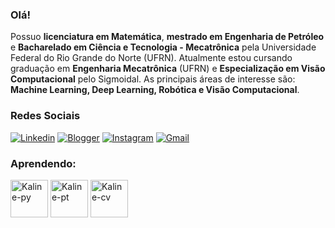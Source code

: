 ### Olá!
Possuo **licenciatura em Matemática**, **mestrado em Engenharia de Petróleo** e **Bacharelado em Ciência e Tecnologia - Mecatrônica** pela Universidade Federal do Rio Grande do Norte (UFRN). Atualmente estou cursando graduação em **Engenharia Mecatrônica** (UFRN) e **Especialização em Visão Computacional** pelo Sigmoidal. As principais áreas de interesse são: 
**Machine Learning, Deep Learning, Robótica e Visão Computacional**. 

### Redes Sociais
[![Linkedin](https://img.shields.io/badge/LinkedIn-0077B5?style=for-the-badge&logo=linkedin&logoColor=white)](https://www.linkedin.com/in/kaline-souza/)
[![Blogger](https://img.shields.io/badge/Blogger-FF5722?style=for-the-badge&logo=blogger&logoColor=white)](https://professorakalinesouza.blogspot.com/)
[![Instagram](https://img.shields.io/badge/Instagram-E4405F?style=for-the-badge&logo=instagram&logoColor=white)](https://www.instagram.com/kalinesouza___/?igsh=eW14N3U4aW5xb3k0&utm_source=qr)
[![Gmail](https://img.shields.io/badge/Gmail-D14836?style=for-the-badge&logo=gmail&logoColor=white)](kaline.souza.079@ufrn.edu.br)

### Aprendendo:

<div>
<img align="center" alt="Kaline-py" height="60" width="60" src="https://cdn.jsdelivr.net/gh/devicons/devicon@latest/icons/python/python-original-wordmark.svg"/> 
<img align="center" alt="Kaline-pt" height="60" width="60" src="https://cdn.jsdelivr.net/gh/devicons/devicon@latest/icons/pytorch/pytorch-original.svg"/> 
<img align="center" alt="Kaline-cv" height="60" width="60" src="https://cdn.jsdelivr.net/gh/devicons/devicon@latest/icons/opencv/opencv-original-wordmark.svg"/> 
</div>


